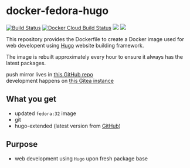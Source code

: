 # docker-fedora-hugo

[![Build Status](https://drone.dotya.ml/api/badges/wanderer/docker-fedora-hugo/status.svg)](https://drone.dotya.ml/wanderer/docker-fedora-hugo)
[![Docker Cloud Build Status](https://img.shields.io/docker/cloud/build/immawanderer/fedora-hugo)](https://hub.docker.com/r/immawanderer/fedora-hugo/builds)
[![](https://images.microbadger.com/badges/version/immawanderer/archlinux.svg)](https://microbadger.com/images/immawanderer/fedora-hugo)
[![](https://images.microbadger.com/badges/commit/immawanderer/archlinux.svg)](https://microbadger.com/images/immawanderer/fedora-hugo)

This repository provides the Dockerfile to create a Docker image used for web developent using [Hugo](https://gohugo.io) website building framework.

The image is rebuilt approximately every hour to ensure it always has the latest packages.

push mirror lives in [this GitHub repo](https://github.com/wULLSnpAXbWZGYDYyhWTKKspEQoaYxXyhoisqHf/docker-fedora-hugo)  
development happens on [this Gitea instance](https://git.dotya.ml/wanderer/docker-fedora-hugo)

## What you get
* updated `fedora:32` image
* git
* hugo-extended (latest version from [GitHub](https://github.com/gohugoio/hugo/releases))

## Purpose
* web development using `Hugo` upon fresh package base
